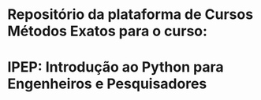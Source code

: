 # Repositório da plataforma de Cursos Métodos Exatos para o curso:
# IPEP: Introdução ao Python para Engenheiros e Pesquisadores

